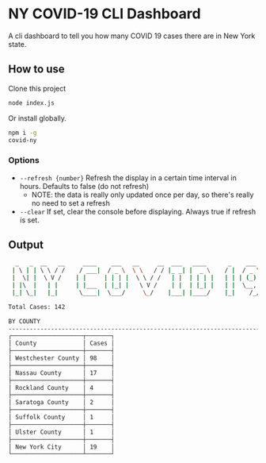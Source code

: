 # NY COVID-19 CLI Dashboard

A cli dashboard to tell you how many COVID 19 cases there are in New York state.

## How to use

Clone this project

```bash
node index.js
```

Or install globally.

```bash
npm i -g
covid-ny
```

### Options

   * `--refresh {number}` Refresh the display in a certain time interval in hours.
     Defaults to false (do not refresh)
      * NOTE: the data is really only updated once per day, so there's really no need to
        set a refresh
   * `--clear` If set, clear the console before displaying. Always true if refresh is set.

## Output

```bash
  _   _  __   __     ____    ___   __     __  ___   ____      _    ___
 | \ | | \ \ / /    / ___|  / _ \  \ \   / / |_ _| |  _ \    / |  / _ \
 |  \| |  \ V /    | |     | | | |  \ \ / /   | |  | | | |   | | | (_) |
 | |\  |   | |     | |___  | |_| |   \ V /    | |  | |_| |   | |  \__, |
 |_| \_|   |_|      \____|  \___/     \_/    |___| |____/    |_|    /_/

Total Cases: 142

BY COUNTY
----------------------------------------------------------------------------------------------------
┌────────────────────┬───────┐
│ County             │ Cases │
├────────────────────┼───────┤
│ Westchester County │ 98    │
├────────────────────┼───────┤
│ Nassau County      │ 17    │
├────────────────────┼───────┤
│ Rockland County    │ 4     │
├────────────────────┼───────┤
│ Saratoga County    │ 2     │
├────────────────────┼───────┤
│ Suffolk County     │ 1     │
├────────────────────┼───────┤
│ Ulster County      │ 1     │
├────────────────────┼───────┤
│ New York City      │ 19    │
└────────────────────┴───────┘
```
